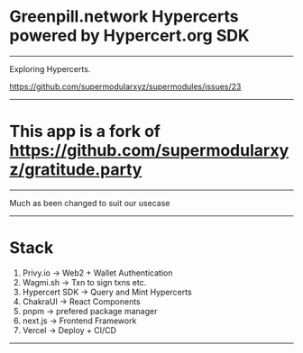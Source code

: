 # Greenpill.network Hypercerts powered by Hypercert.org SDK

---

Exploring Hypercerts.

https://github.com/supermodularxyz/supermodules/issues/23

---

# This app is a fork of https://github.com/supermodularxyz/gratitude.party

---

Much as been changed to suit our usecase

---

# Stack
1. Privy.io -> Web2 + Wallet Authentication
2. Wagmi.sh -> Txn to sign txns etc.
3. Hypercert SDK -> Query and Mint Hypercerts
4. ChakraUI -> React Components
5. pnpm -> prefered package manager
6. next.js -> Frontend Framework
7. Vercel -> Deploy + CI/CD

-----

